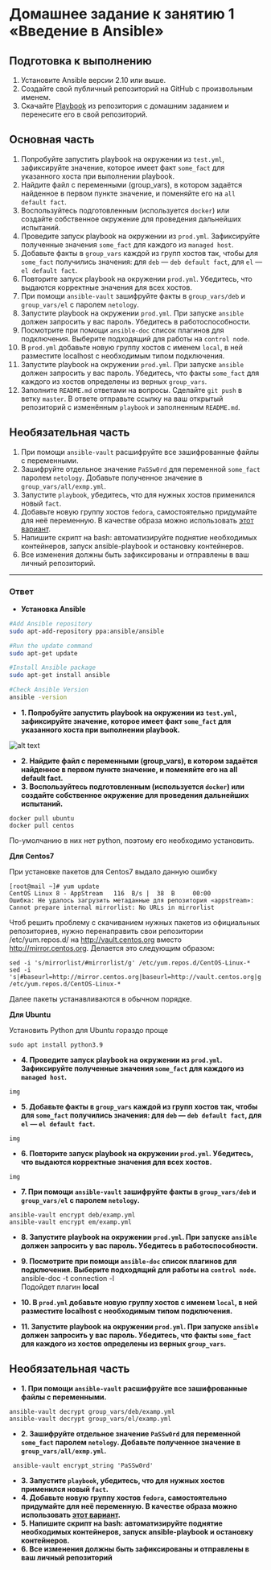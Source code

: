 # Домашнее задание к занятию 1 «Введение в Ansible»

## Подготовка к выполнению

1. Установите Ansible версии 2.10 или выше.
2. Создайте свой публичный репозиторий на GitHub с произвольным именем.
3. Скачайте [Playbook](./playbook/) из репозитория с домашним заданием и перенесите его в свой репозиторий.

## Основная часть

1. Попробуйте запустить playbook на окружении из `test.yml`, зафиксируйте значение, которое имеет факт `some_fact` для указанного хоста при выполнении playbook.
2. Найдите файл с переменными (group_vars), в котором задаётся найденное в первом пункте значение, и поменяйте его на `all default fact`.
3. Воспользуйтесь подготовленным (используется `docker`) или создайте собственное окружение для проведения дальнейших испытаний.
4. Проведите запуск playbook на окружении из `prod.yml`. Зафиксируйте полученные значения `some_fact` для каждого из `managed host`.
5. Добавьте факты в `group_vars` каждой из групп хостов так, чтобы для `some_fact` получились значения: для `deb` — `deb default fact`, для `el` — `el default fact`.
6.  Повторите запуск playbook на окружении `prod.yml`. Убедитесь, что выдаются корректные значения для всех хостов.
7. При помощи `ansible-vault` зашифруйте факты в `group_vars/deb` и `group_vars/el` с паролем `netology`.
8. Запустите playbook на окружении `prod.yml`. При запуске `ansible` должен запросить у вас пароль. Убедитесь в работоспособности.
9. Посмотрите при помощи `ansible-doc` список плагинов для подключения. Выберите подходящий для работы на `control node`.
10. В `prod.yml` добавьте новую группу хостов с именем  `local`, в ней разместите localhost с необходимым типом подключения.
11. Запустите playbook на окружении `prod.yml`. При запуске `ansible` должен запросить у вас пароль. Убедитесь, что факты `some_fact` для каждого из хостов определены из верных `group_vars`.
12. Заполните `README.md` ответами на вопросы. Сделайте `git push` в ветку `master`. В ответе отправьте ссылку на ваш открытый репозиторий с изменённым `playbook` и заполненным `README.md`.

## Необязательная часть

1. При помощи `ansible-vault` расшифруйте все зашифрованные файлы с переменными.
2. Зашифруйте отдельное значение `PaSSw0rd` для переменной `some_fact` паролем `netology`. Добавьте полученное значение в `group_vars/all/exmp.yml`.
3. Запустите `playbook`, убедитесь, что для нужных хостов применился новый `fact`.
4. Добавьте новую группу хостов `fedora`, самостоятельно придумайте для неё переменную. В качестве образа можно использовать [этот вариант](https://hub.docker.com/r/pycontribs/fedora).
5. Напишите скрипт на bash: автоматизируйте поднятие необходимых контейнеров, запуск ansible-playbook и остановку контейнеров.
6. Все изменения должны быть зафиксированы и отправлены в ваш личный репозиторий.

----
### Ответ
* **Установка Ansible**
```bash
#Add Ansible repository
sudo apt-add-repository ppa:ansible/ansible

#Run the update command
sudo apt-get update

#Install Ansible package
sudo apt-get install ansible

#Check Ansible Version
ansible -version
```
* **1. Попробуйте запустить playbook на окружении из `test.yml`, зафиксируйте значение, которое имеет факт `some_fact` для указанного хоста при выполнении playbook.**

![alt text](https://github.com/filipp761/Netology-DevOps/mnt-homeworks/08-ansible-01-base/img/01.png)

* **2. Найдите файл с переменными (group_vars), в котором задаётся найденное в первом пункте значение, и поменяйте его на all default fact.**
* **3. Воспользуйтесь подготовленным (используется `docker`) или создайте собственное окружение для проведения дальнейших испытаний.**
```
docker pull ubuntu
docker pull centos
```
По-умолчанию в них нет python, поэтому его необходимо установить.

**Для Centos7**

При установке пакетов для Centos7 выдало данную ошибку
```
[root@mail ~]# yum update
CentOS Linux 8 - AppStream   116  B/s |  38  B     00:00
Ошибка: Не удалось загрузить метаданные для репозитория «appstream»: Cannot prepare internal mirrorlist: No URLs in mirrorlist
```

Чтоб решить проблему с скачиванием нужных пакетов из официальных репозиториев, 
нужно перенаправить свои репозитории /etc/yum.repos.d/ на http://vault.centos.org вместо http://mirror.centos.org. 
Делается это следующим образом:
```
sed -i 's/mirrorlist/#mirrorlist/g' /etc/yum.repos.d/CentOS-Linux-*
sed -i 's|#baseurl=http://mirror.centos.org|baseurl=http://vault.centos.org|g' /etc/yum.repos.d/CentOS-Linux-*
```
Далее пакеты устанавливаются в обычном порядке.

**Для Ubuntu**

Установить Python для Ubuntu гораздо проще
```
sudo apt install python3.9
```
* **4. Проведите запуск playbook на окружении из `prod.yml`. Зафиксируйте полученные значения `some_fact` для каждого из `managed host`.**
```
img
```
* **5. Добавьте факты в `group_vars` каждой из групп хостов так, чтобы для `some_fact` получились значения: для `deb` — `deb default fact`, для `el` — `el default fact`.**
```
img
```
* **6.  Повторите запуск playbook на окружении `prod.yml`. Убедитесь, что выдаются корректные значения для всех хостов.**
```
img
```
* **7. При помощи `ansible-vault` зашифруйте факты в `group_vars/deb` и `group_vars/el` с паролем `netology`.**
```
ansible-vault encrypt deb/examp.yml
ansible-vault encrypt em/examp.yml
```
* **8. Запустите playbook на окружении `prod.yml`. При запуске `ansible` должен запросить у вас пароль. Убедитесь в работоспособности.**
* **9. Посмотрите при помощи `ansible-doc` список плагинов для подключения. Выберите подходящий для работы на `control node`.**
 ansible-doc -t connection -l
 <br>Подойдет плагин <b>local</b>
* **10. В `prod.yml` добавьте новую группу хостов с именем  `local`, в ней разместите localhost с необходимым типом подключения.**

* **11. Запустите playbook на окружении `prod.yml`. При запуске `ansible` должен запросить у вас пароль. Убедитесь, что факты `some_fact` для каждого из хостов определены из верных `group_vars`.**

## Необязательная часть

* **1. При помощи `ansible-vault` расшифруйте все зашифрованные файлы с переменными.**
```
ansible-vault decrypt group_vars/deb/examp.yml
ansible-vault decrypt group_vars/el/examp.yml 
```
* **2. Зашифруйте отдельное значение `PaSSw0rd` для переменной `some_fact` паролем `netology`. Добавьте полученное значение в `group_vars/all/exmp.yml`.**
```
 ansible-vault encrypt_string 'PaSSw0rd'
```
* **3. Запустите `playbook`, убедитесь, что для нужных хостов применился новый `fact`.**
* **4. Добавьте новую группу хостов `fedora`, самостоятельно придумайте для неё переменную. В качестве образа можно использовать [этот вариант](https://hub.docker.com/r/pycontribs/fedora).**
* **5. Напишите скрипт на bash: автоматизируйте поднятие необходимых контейнеров, запуск ansible-playbook и остановку контейнеров.**
* **6. Все изменения должны быть зафиксированы и отправлены в ваш личный репозиторий**
